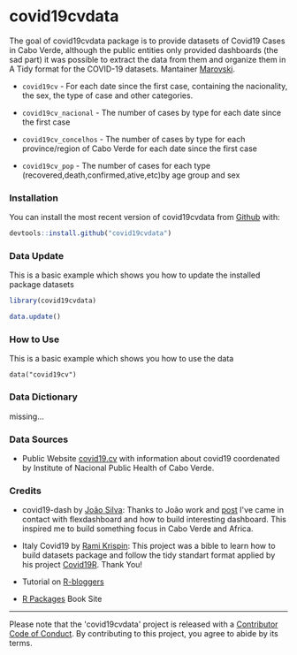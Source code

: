 
# covid19cvdata

<!-- badges: start -->

<!-- badges: end -->

The goal of covid19cvdata package is to provide datasets of Covid19 Cases in Cabo Verde, although the public entities only provided dashboards (the sad part) it was possible to extract the data from them and organize them in A Tidy format for the COVID-19 datasets.
Mantainer [Marovski](https://github.com/marovski).

* `covid19cv` - For each date since the first case, containing the nacionality, the sex, the type of case and other categories.

+ `covid19cv_nacional` - The number of cases by type for each date since the first case

* `covid19cv_concelhos` - The number of cases by type for each province/region of Cabo Verde for each date since the first case

* `covid19cv_pop` - The number of cases for each type (recovered,death,confirmed,ative,etc)by age group and sex



### Installation

You can install the most recent version of covid19cvdata from [Github](https://github.com/marovski/covid19cvdata) with:

``` r
devtools::install.github("covid19cvdata")
```

### Data Update

This is a basic example which shows you how to update the installed package datasets

``` r
library(covid19cvdata)

data.update()

```

### How to Use

This is a basic example which shows you how to use the data

```{r} 
data("covid19cv")
```
### Data Dictionary

missing...

### Data Sources

* Public Website [covid19.cv](www.covid19.cv) with information about covid19 coordenated by Institute of Nacional Public Health of Cabo Verde.

### Credits

+ covid19-dash by [João Silva](https://rpubs.com/joaosilva/covid19-dash): Thanks to João work and [post](https://www.linkedin.com/posts/antonio-joao_rpubs-covid-19-dashboard-activity-6647282965627850752-LvFd) I've came in contact with flexdashboard and how to build interesting dashboard. This inspired me to build something focus in Cabo Verde and Africa.

* Italy Covid19 by [Rami Krispin](https://ramikrispin.github.io/italy_dash/#about): This project was a bible to learn how to build datasets package and follow the tidy standart format applied by his project [Covid19R](https://covid19r.github.io/documentation/index.html). Thank You!

* Tutorial on [R-bloggers](https://www.r-bloggers.com/creating-a-package-for-your-data-set/)

+ [R Packages](http://r-pkgs.had.co.nz/) Book Site 



-------------------
Please note that the 'covid19cvdata' project is released with a [Contributor Code of Conduct](.github/CODE_OF_CONDUCT.md). By contributing to this project, you agree to abide by its terms.
